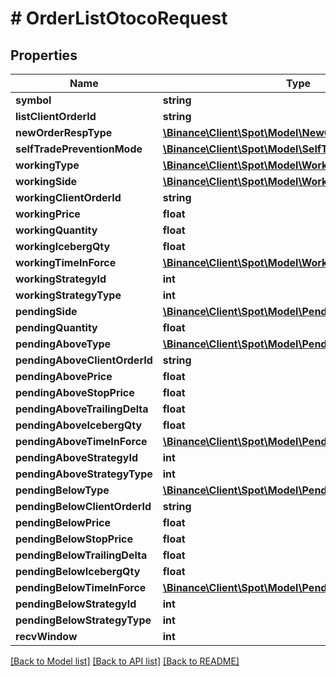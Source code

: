 # # OrderListOtocoRequest

## Properties

Name | Type | Description | Notes
------------ | ------------- | ------------- | -------------
**symbol** | **string** |  |
**listClientOrderId** | **string** |  | [optional]
**newOrderRespType** | [**\Binance\Client\Spot\Model\NewOrderRespType**](NewOrderRespType.md) |  | [optional]
**selfTradePreventionMode** | [**\Binance\Client\Spot\Model\SelfTradePreventionMode**](SelfTradePreventionMode.md) |  | [optional]
**workingType** | [**\Binance\Client\Spot\Model\WorkingType**](WorkingType.md) |  |
**workingSide** | [**\Binance\Client\Spot\Model\WorkingSide**](WorkingSide.md) |  |
**workingClientOrderId** | **string** |  | [optional]
**workingPrice** | **float** |  |
**workingQuantity** | **float** |  |
**workingIcebergQty** | **float** |  | [optional]
**workingTimeInForce** | [**\Binance\Client\Spot\Model\WorkingTimeInForce**](WorkingTimeInForce.md) |  | [optional]
**workingStrategyId** | **int** |  | [optional]
**workingStrategyType** | **int** |  | [optional]
**pendingSide** | [**\Binance\Client\Spot\Model\PendingSide**](PendingSide.md) |  |
**pendingQuantity** | **float** |  |
**pendingAboveType** | [**\Binance\Client\Spot\Model\PendingAboveType**](PendingAboveType.md) |  |
**pendingAboveClientOrderId** | **string** |  | [optional]
**pendingAbovePrice** | **float** |  | [optional]
**pendingAboveStopPrice** | **float** |  | [optional]
**pendingAboveTrailingDelta** | **float** |  | [optional]
**pendingAboveIcebergQty** | **float** |  | [optional]
**pendingAboveTimeInForce** | [**\Binance\Client\Spot\Model\PendingAboveTimeInForce**](PendingAboveTimeInForce.md) |  | [optional]
**pendingAboveStrategyId** | **int** |  | [optional]
**pendingAboveStrategyType** | **int** |  | [optional]
**pendingBelowType** | [**\Binance\Client\Spot\Model\PendingBelowType**](PendingBelowType.md) |  | [optional]
**pendingBelowClientOrderId** | **string** |  | [optional]
**pendingBelowPrice** | **float** |  | [optional]
**pendingBelowStopPrice** | **float** |  | [optional]
**pendingBelowTrailingDelta** | **float** |  | [optional]
**pendingBelowIcebergQty** | **float** |  | [optional]
**pendingBelowTimeInForce** | [**\Binance\Client\Spot\Model\PendingBelowTimeInForce**](PendingBelowTimeInForce.md) |  | [optional]
**pendingBelowStrategyId** | **int** |  | [optional]
**pendingBelowStrategyType** | **int** |  | [optional]
**recvWindow** | **int** |  | [optional]

[[Back to Model list]](../../README.md#models) [[Back to API list]](../../README.md#endpoints) [[Back to README]](../../README.md)
